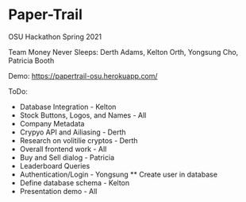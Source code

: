 # Paper-Trail
OSU Hackathon Spring 2021

Team Money Never Sleeps:  Derth Adams, Kelton Orth, Yongsung Cho, Patricia Booth

Demo: https://papertrail-osu.herokuapp.com/


ToDo: 
  * Database Integration             - Kelton
  * Stock Buttons, Logos, and Names  - All
  * Company Metadata 
  * Crypyo API and Ailiasing         - Derth
  * Research on volitilie cryptos    - Derth
  * Overall frontend work            - All
  * Buy and Sell dialog              - Patricia
  * Leaderboard Queries
  * Authentication/Login             - Yongsung
      ** Create user in database
  * Define database schema           - Kelton
  * Presentation demo                - All
